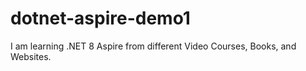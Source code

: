 # dotnet-aspire-demo1
I am learning .NET 8 Aspire from different Video Courses, Books, and Websites.
